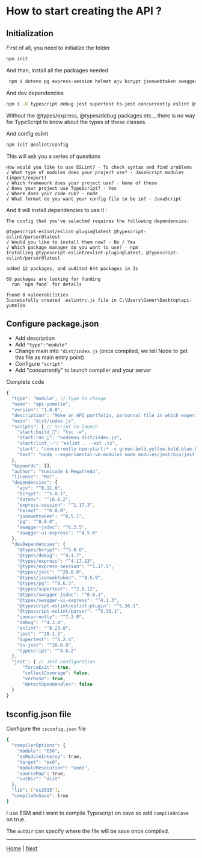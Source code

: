 # How to start creating the API ?

## Initialization

First of all, you need to initialize the folder

```sh
npm init
```

And than, install all the packages needed

```sh
 npm i dotenv pg express-session helmet ajv bcrypt jsonwebtoken swagger-jsdoc swagger-ui-express
```

And dev dependencies

```sh
npm i -D typescript debug jest supertest ts-jest concurrently eslint @types/bcrypt @types/debug @types/express @types/jest @types/supertest @types/express-session @types/pg @types/swagger-jsdoc @types/swagger-ui-express @types/jsonwebtoken
```

Without the @types/express, @types/debug packages etc.., there is no way for TypeScript to know about the types of these classes.

And config eslint

```sh
npm init @eslint/config
```

This will ask you a series of questions

    How would you like to use ESLint? · To check syntax and find problems
    √ What type of modules does your project use? · JavaScript modules (import/export)
    √ Which framework does your project use? · None of these
    √ Does your project use TypeScript? · Yes
    √ Where does your code run? · node
    √ What format do you want your config file to be in? · JavaScript

And it will install dependencies to use it :

```
The config that you've selected requires the following dependencies:

@typescript-eslint/eslint-plugin@latest @typescript-eslint/parser@latest
√ Would you like to install them now? · No / Yes
√ Which package manager do you want to use? · npm
Installing @typescript-eslint/eslint-plugin@latest, @typescript-eslint/parser@latest

added 12 packages, and audited 644 packages in 3s

69 packages are looking for funding
  run `npm fund` for details

found 0 vulnerabilities
Successfully created .eslintrc.js file in C:\Users\Gamer\Desktop\api-yumelio
```

## Configure package.json

- Add description
- Add `"type":"module"`
- Change main into `"dist/index.js` (once compiled, we tell Node to get this file as main entry point)
- Configure `"script"`
- Add "concurrently" to launch compiler and your server

Complete code

```js
{
  "type": "module", // Type to change
  "name": "api-yumelio",
  "version": "1.0.0",
  "description": "Make an API portfolio, personnal file in which experiences and formation can be shown", // Description to fill
  "main": "dist/index.js",
  "scripts": { // Script to launch
    "start:build_🏡": "tsc -w",
    "start:run_🚀": "nodemon dist/index.js",
    "start:lint_💥": "eslint . --ext .ts",
    "start": "concurrently npm:start:* -c green.bold,yellow.bold,blue.bold",
    "test": "node --experimental-vm-modules node_modules/jest/bin/jest.js --watchAll"
  },
  "keywords": [],
  "author": "Yumicode & Megafredo",
  "license": "MIT",
  "dependencies": {
    "ajv": "^8.11.0",
    "bcrypt": "^5.0.1",
    "dotenv": "^16.0.2",
    "express-session": "^1.17.3",
    "helmet": "^6.0.0",
    "jsonwebtoken": "^8.5.1",
    "pg": "^8.8.0",
    "swagger-jsdoc": "^6.2.5",
    "swagger-ui-express": "^4.5.0"
  },
  "devDependencies": {
    "@types/bcrypt": "^5.0.0",
    "@types/debug": "^4.1.7",
    "@types/express": "^4.17.13",
    "@types/express-session": "^1.17.5",
    "@types/jest": "^29.0.0",
    "@types/jsonwebtoken": "^8.5.9",
    "@types/pg": "^8.6.5",
    "@types/supertest": "^2.0.12",
    "@types/swagger-jsdoc": "^6.0.1",
    "@types/swagger-ui-express": "^4.1.3",
    "@typescript-eslint/eslint-plugin": "^5.36.1",
    "@typescript-eslint/parser": "^5.36.1",
    "concurrently": "^7.3.0",
    "debug": "^4.3.4",
    "eslint": "^8.23.0",
    "jest": "^28.1.3",
    "supertest": "^6.2.4",
    "ts-jest": "^28.0.8",
    "typescript": "^4.8.2"
  },
  "jest": { // Jest configuration
      "forceExit": true,
      "collectCoverage": false,
      "verbose": true,
      "detectOpenHandles": false
  }
}

```

## tsconfig.json file

Configure the `tsconfig.json` file

```sh
{
  "compilerOptions": {
    "module": "ES6",
    "esModuleInterop": true,
    "target": "es6",
    "moduleResolution": "node",
    "sourceMap": true,
    "outDir": "dist"
  },
  "lib": ["es2015"],
  "compileOnSave": true
}

```

I use ESM and i want to compile Typescript on save so add `compileOnSave` on true.

The `outDir` can specify where the file will be save once compiled.

---

[Home](../README.md) | [Next](./01_folder.md)
